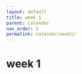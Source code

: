 ```yaml
---
layout: default
title: week 1
parent: calendar
nav_order: 5
permalink: calendar/week1/
---
```


# week 1

